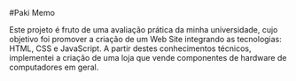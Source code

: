 #Paki Memo 


Este projeto é fruto de uma avaliação prática da minha universidade, cujo objetivo foi promover a criação de um Web Site integrando as tecnologias: HTML, CSS e JavaScript. 
A partir destes conhecimentos técnicos, implementei a criação de uma loja que vende componentes de hardware de computadores em geral. 
